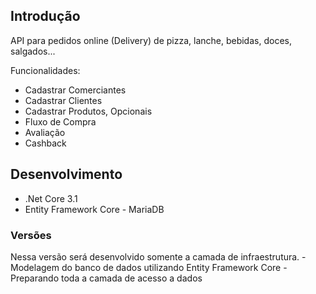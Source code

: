 ## Introdução

API para pedidos online (Delivery) de pizza, lanche, bebidas, doces, salgados...

Funcionalidades:

* Cadastrar Comerciantes
* Cadastrar Clientes
* Cadastrar Produtos, Opcionais
* Fluxo de Compra
* Avaliação
* Cashback

## Desenvolvimento

* .Net Core 3.1
* Entity Framework Core - MariaDB

### Versões

Nessa versão será desenvolvido somente a camada de infraestrutura.
    - Modelagem do banco de dados utilizando Entity Framework Core
    - Preparando toda a camada de acesso a dados